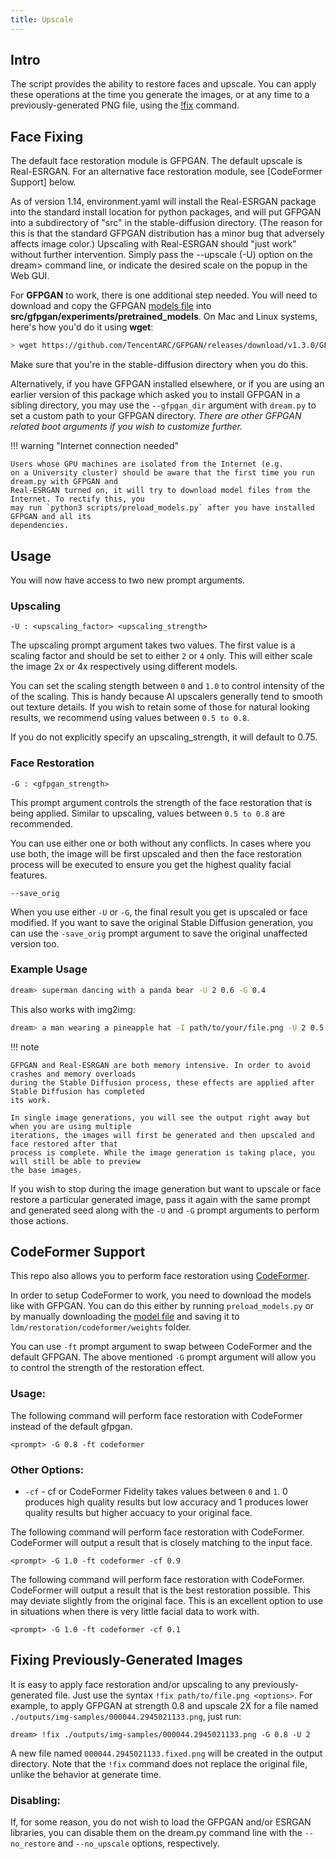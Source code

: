 ```yaml
---
title: Upscale
---
```


## Intro

The script provides the ability to restore faces and upscale. You can apply
these operations at the time you generate the images, or at any time to a
previously-generated PNG file, using the
[!fix](#fixing-previously-generated-images) command.

## Face Fixing

The default face restoration module is GFPGAN. The default upscale is
Real-ESRGAN. For an alternative face restoration module, see [CodeFormer
Support] below.

As of version 1.14, environment.yaml will install the Real-ESRGAN package into
the standard install location for python packages, and will put GFPGAN into a
subdirectory of "src" in the stable-diffusion directory. (The reason for this is
that the standard GFPGAN distribution has a minor bug that adversely affects
image color.) Upscaling with Real-ESRGAN should "just work" without further
intervention. Simply pass the --upscale (-U) option on the dream> command line,
or indicate the desired scale on the popup in the Web GUI.

For **GFPGAN** to work, there is one additional step needed. You will need to
download and copy the GFPGAN
[models file](https://github.com/TencentARC/GFPGAN/releases/download/v1.3.0/GFPGANv1.4.pth)
into **src/gfpgan/experiments/pretrained_models**. On Mac and Linux systems,
here's how you'd do it using **wget**:

```bash
> wget https://github.com/TencentARC/GFPGAN/releases/download/v1.3.0/GFPGANv1.4.pth src/gfpgan/experiments/pretrained_models/
```

Make sure that you're in the stable-diffusion directory when you do this.

Alternatively, if you have GFPGAN installed elsewhere, or if you are using an
earlier version of this package which asked you to install GFPGAN in a sibling
directory, you may use the `--gfpgan_dir` argument with `dream.py` to set a
custom path to your GFPGAN directory. _There are other GFPGAN related boot
arguments if you wish to customize further._

!!! warning "Internet connection needed"

    Users whose GPU machines are isolated from the Internet (e.g.
    on a University cluster) should be aware that the first time you run dream.py with GFPGAN and
    Real-ESRGAN turned on, it will try to download model files from the Internet. To rectify this, you
    may run `python3 scripts/preload_models.py` after you have installed GFPGAN and all its
    dependencies.

## Usage

You will now have access to two new prompt arguments.

### Upscaling

`-U : <upscaling_factor> <upscaling_strength>`

The upscaling prompt argument takes two values. The first value is a scaling
factor and should be set to either `2` or `4` only. This will either scale the
image 2x or 4x respectively using different models.

You can set the scaling stength between `0` and `1.0` to control intensity of
the of the scaling. This is handy because AI upscalers generally tend to smooth
out texture details. If you wish to retain some of those for natural looking
results, we recommend using values between `0.5 to 0.8`.

If you do not explicitly specify an upscaling_strength, it will default to 0.75.

### Face Restoration

`-G : <gfpgan_strength>`

This prompt argument controls the strength of the face restoration that is being
applied. Similar to upscaling, values between `0.5 to 0.8` are recommended.

You can use either one or both without any conflicts. In cases where you use
both, the image will be first upscaled and then the face restoration process
will be executed to ensure you get the highest quality facial features.

`--save_orig`

When you use either `-U` or `-G`, the final result you get is upscaled or face
modified. If you want to save the original Stable Diffusion generation, you can
use the `-save_orig` prompt argument to save the original unaffected version
too.

### Example Usage

```bash
dream> superman dancing with a panda bear -U 2 0.6 -G 0.4
```

This also works with img2img:

```bash
dream> a man wearing a pineapple hat -I path/to/your/file.png -U 2 0.5 -G 0.6
```

!!! note

    GFPGAN and Real-ESRGAN are both memory intensive. In order to avoid crashes and memory overloads
    during the Stable Diffusion process, these effects are applied after Stable Diffusion has completed
    its work.

    In single image generations, you will see the output right away but when you are using multiple
    iterations, the images will first be generated and then upscaled and face restored after that
    process is complete. While the image generation is taking place, you will still be able to preview
    the base images.

If you wish to stop during the image generation but want to upscale or face
restore a particular generated image, pass it again with the same prompt and
generated seed along with the `-U` and `-G` prompt arguments to perform those
actions.

## CodeFormer Support

This repo also allows you to perform face restoration using
[CodeFormer](https://github.com/sczhou/CodeFormer).

In order to setup CodeFormer to work, you need to download the models like with
GFPGAN. You can do this either by running `preload_models.py` or by manually
downloading the
[model file](https://github.com/sczhou/CodeFormer/releases/download/v0.1.0/codeformer.pth)
and saving it to `ldm/restoration/codeformer/weights` folder.

You can use `-ft` prompt argument to swap between CodeFormer and the default
GFPGAN. The above mentioned `-G` prompt argument will allow you to control the
strength of the restoration effect.

### Usage:

The following command will perform face restoration with CodeFormer instead of
the default gfpgan.

`<prompt> -G 0.8 -ft codeformer`

### Other Options:

- `-cf` - cf or CodeFormer Fidelity takes values between `0` and `1`. 0 produces
  high quality results but low accuracy and 1 produces lower quality results but
  higher accuacy to your original face.

The following command will perform face restoration with CodeFormer. CodeFormer
will output a result that is closely matching to the input face.

`<prompt> -G 1.0 -ft codeformer -cf 0.9`

The following command will perform face restoration with CodeFormer. CodeFormer
will output a result that is the best restoration possible. This may deviate
slightly from the original face. This is an excellent option to use in
situations when there is very little facial data to work with.

`<prompt> -G 1.0 -ft codeformer -cf 0.1`

## Fixing Previously-Generated Images

It is easy to apply face restoration and/or upscaling to any
previously-generated file. Just use the syntax
`!fix path/to/file.png <options>`. For example, to apply GFPGAN at strength 0.8
and upscale 2X for a file named `./outputs/img-samples/000044.2945021133.png`,
just run:

```
dream> !fix ./outputs/img-samples/000044.2945021133.png -G 0.8 -U 2
```

A new file named `000044.2945021133.fixed.png` will be created in the output
directory. Note that the `!fix` command does not replace the original file,
unlike the behavior at generate time.

### Disabling:

If, for some reason, you do not wish to load the GFPGAN and/or ESRGAN libraries,
you can disable them on the dream.py command line with the `--no_restore` and
`--no_upscale` options, respectively.
